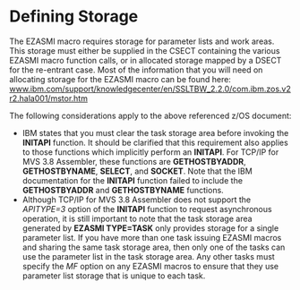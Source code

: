 Defining Storage
================

The EZASMI macro requires storage for parameter lists and work areas.
This storage must either be supplied in the CSECT containing the various
EZASMI macro function calls, or in allocated storage mapped by a DSECT
for the re-entrant case. Most of the information that you will need on
allocating storage for the EZASMI macro can be found here: www.ibm.com/support/knowledgecenter/en/SSLTBW_2.2.0/com.ibm.zos.v2r2.hala001/mstor.htm

The following considerations apply to the above referenced z/OS
document:

-   IBM states that you must clear the task storage area before invoking
    the **INITAPI** function. It should be clarified that this
    requirement also applies to those functions which implicitly perform
    an **INITAPI**. For TCP/IP for MVS 3.8 Assembler, these functions
    are **GETHOSTBYADDR**, **GETHOSTBYNAME**, **SELECT**, and
    **SOCKET**. Note that the IBM documentation for the **INITAPI**
    function failed to include the **GETHOSTBYADDR** and
    **GETHOSTBYNAME** functions.
-   Although TCP/IP for MVS 3.8 Assembler does not support the
    *APITYPE=3* option of the **INITAPI** function to request
    asynchronous operation, it is still important to note that the task
    storage area generated by **EZASMI TYPE=TASK** only provides storage
    for a single parameter list. If you have more than one task issuing
    EZASMI macros and sharing the same task storage area, then only one
    of the tasks can use the parameter list in the task storage area.
    Any other tasks must specify the *MF* option on any EZASMI macros to
    ensure that they use parameter list storage that is unique to each
    task.
